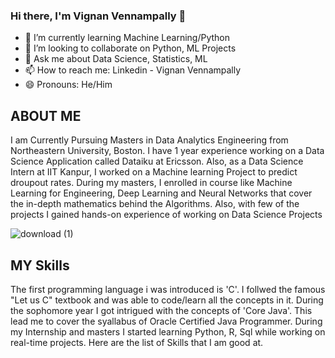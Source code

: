 ### Hi there, I'm Vignan Vennampally 👋



- 🌱 I’m currently learning Machine Learning/Python
- 👯 I’m looking to collaborate on Python, ML Projects
- 💬 Ask me about Data Science, Statistics, ML
- 📫 How to reach me: Linkedin - Vignan Vennampally
- 😄 Pronouns: He/Him

## ABOUT ME

I am Currently Pursuing Masters in Data Analytics Engineering from Northeastern University, Boston. I have 1 year experience working on a Data Science Application called Dataiku at Ericsson. Also, as a Data Science Intern at IIT Kanpur, I worked on a Machine learning Project to predict droupout rates. During my masters, I enrolled in course like Machine Learning for Engineering, Deep Learning and Neural Networks that cover the in-depth mathematics behind the Algorithms. Also, with few of the projects I gained hands-on experience of working on Data Science Projects


![download (1)](https://user-images.githubusercontent.com/84727716/168519511-89eac8a2-35de-440b-827e-b84a9fb6bb6a.jpg)



## MY Skills

The first programming language i was introduced is 'C'. I follwed the famous "Let us C" textbook and was able to code/learn all the concepts in it. During the sophomore year I got intrigued with the concepts of 'Core Java'. This lead me to cover the syallabus of Oracle Certified Java Programmer. During my Internship and masters I started learning Python, R, Sql while working on real-time projects. Here are the list of Skills that I am good at.

